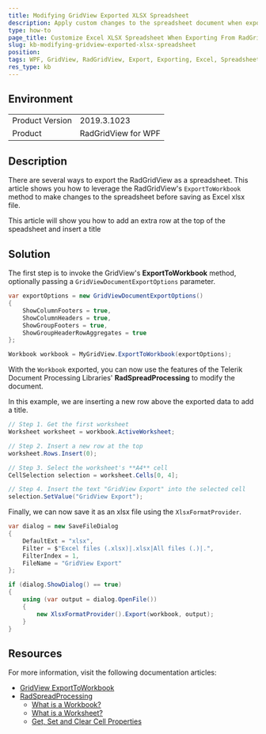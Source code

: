 ```yaml
---
title: Modifying GridView Exported XLSX Spreadsheet
description: Apply custom changes to the spreadsheet document when exporting GridView to Excel xlsx.
type: how-to
page_title: Customize Excel XLSX Spreadsheet When Exporting From RadGridView
slug: kb-modifying-gridview-exported-xlsx-spreadsheet
position: 
tags: WPF, GridView, RadGridView, Export, Exporting, Excel, Spreadsheet, xlsx, Customizing
res_type: kb
---
```


## Environment

<table>
	<tr>
		<td>Product Version</td>
		<td>2019.3.1023</td>
	</tr>
	<tr>
		<td>Product</td>
		<td>RadGridView for WPF</td>
	</tr>
</table>


## Description

There are several ways to export the RadGridView as a spreadsheet. This article shows you how to leverage the RadGridView's `ExportToWorkbook` method to make changes to the spreadsheet before saving as Excel xlsx file.

This article will show you how to add an extra row at the top of the speadsheet and insert a title

## Solution

The first step is to invoke the GridView's **ExportToWorkbook** method, optionally passing a `GridViewDocumentExportOptions` parameter.

```csharp
var exportOptions = new GridViewDocumentExportOptions()
{
    ShowColumnFooters = true,
    ShowColumnHeaders = true,
    ShowGroupFooters = true,
    ShowGroupHeaderRowAggregates = true
};

Workbook workbook = MyGridView.ExportToWorkbook(exportOptions);
```

With the `Workbook` exported, you can now use the features of the Telerik Document Processing Libraries' **RadSpreadProcessing** to modify the document. 

In this example, we are inserting a new row above the exported data to add a title.

```csharp
// Step 1. Get the first worksheet
Worksheet worksheet = workbook.ActiveWorksheet;

// Step 2. Insert a new row at the top
worksheet.Rows.Insert(0);

// Step 3. Select the worksheet's **A4** cell
CellSelection selection = worksheet.Cells[0, 4];

// Step 4. Insert the text "GridView Export" into the selected cell
selection.SetValue("GridView Export");
```

Finally, we can now save it as an xlsx file using the `XlsxFormatProvider`.

```csharp
var dialog = new SaveFileDialog
{
    DefaultExt = "xlsx",
    Filter = $"Excel files (.xlsx)|.xlsx|All files (.)|.",
    FilterIndex = 1,
    FileName = "GridView Export"
};

if (dialog.ShowDialog() == true)
{
    using (var output = dialog.OpenFile())
    {
        new XlsxFormatProvider().Export(workbook, output);
    }
}
```

## Resources

For more information, visit the following documentation articles:

* [GridView ExportToWorkbook](https://docs.telerik.com/devtools/wpf/controls/radgridview/export/excel/export-workbook)
* [RadSpreadProcessing](https://docs.telerik.com/devtools/document-processing/libraries/radspreadprocessing/)
  * [What is a Workbook?](https://docs.telerik.com/devtools/document-processing/libraries/radspreadprocessing/working-with-workbooks/working-wtih-workbooks-what-is-workbook)
  * [What is a Worksheet?](https://docs.telerik.com/devtools/document-processing/libraries/radspreadprocessing/working-with-worksheets/what-is-worksheet)
  * [Get, Set and Clear Cell Properties](https://docs.telerik.com/devtools/document-processing/libraries/radspreadprocessing/working-with-cells/get-set-clear-properties)
